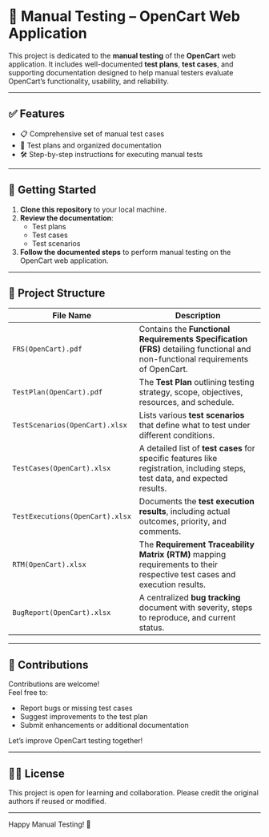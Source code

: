 # 🧪 Manual Testing – OpenCart Web Application

This project is dedicated to the **manual testing** of the **OpenCart** web application. It includes well-documented **test plans**, **test cases**, and supporting documentation designed to help manual testers evaluate OpenCart’s functionality, usability, and reliability.

---

## ✅ Features

- 📋 Comprehensive set of manual test cases
- 🧭 Test plans and organized documentation
- 🛠️ Step-by-step instructions for executing manual tests

---

## 🚀 Getting Started

1. **Clone this repository** to your local machine.
2. **Review the documentation**:
   - Test plans
   - Test cases
   - Test scenarios
3. **Follow the documented steps** to perform manual testing on the OpenCart web application.

---

## 📁 Project Structure

| File Name                       | Description                                                                                                                    |
| ------------------------------- | ------------------------------------------------------------------------------------------------------------------------------ |
| `FRS(OpenCart).pdf`             | Contains the **Functional Requirements Specification (FRS)** detailing functional and non-functional requirements of OpenCart. |
| `TestPlan(OpenCart).pdf`        | The **Test Plan** outlining testing strategy, scope, objectives, resources, and schedule.                                      |
| `TestScenarios(OpenCart).xlsx`  | Lists various **test scenarios** that define what to test under different conditions.                                          |
| `TestCases(OpenCart).xlsx`      | A detailed list of **test cases** for specific features like registration, including steps, test data, and expected results.   |
| `TestExecutions(OpenCart).xlsx` | Documents the **test execution results**, including actual outcomes, priority, and comments.                                   |
| `RTM(OpenCart).xlsx`            | The **Requirement Traceability Matrix (RTM)** mapping requirements to their respective test cases and execution results.       |
| `BugReport(OpenCart).xlsx`      | A centralized **bug tracking** document with severity, steps to reproduce, and current status.                                 |

---

## 🤝 Contributions

Contributions are welcome!  
Feel free to:

- Report bugs or missing test cases
- Suggest improvements to the test plan
- Submit enhancements or additional documentation

Let’s improve OpenCart testing together!

---

## 🧑‍💻 License

This project is open for learning and collaboration. Please credit the original authors if reused or modified.

---

Happy Manual Testing! 🚀
